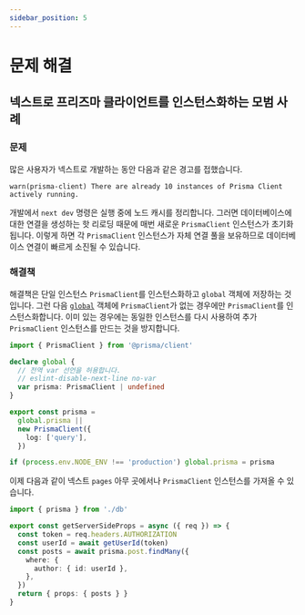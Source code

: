 ```yaml
---
sidebar_position: 5
---
```


# 문제 해결

## 넥스트로 프리즈마 클라이언트를 인스턴스화하는 모범 사례

### 문제

많은 사용자가 넥스트로 개발하는 동안 다음과 같은 경고를 접했습니다.

```
warn(prisma-client) There are already 10 instances of Prisma Client actively running.
```

개발에서 `next dev` 명령은 실행 중에 노드 캐시를 정리합니다. 그러면 데이터베이스에 대한 연결을 생성하는 핫 리로딩 때문에 매번 새로운 `PrismaClient` 인스턴스가 초기화됩니다. 이렇게 하면 각 `PrismaClient` 인스턴스가 자체 연결 풀을 보유하므로 데이터베이스 연결이 빠르게 소진될 수 있습니다.

### 해결책

해결책은 단일 인스턴스 `PrismaClient`를 인스턴스화하고 `global` 객체에 저장하는 것입니다. 그런 다음 [`global`](https://nodejs.org/api/globals.html#globals_global) 객체에 `PrismaClient`가 없는 경우에만 `PrismaClient`를 인스턴스화합니다. 이미 있는 경우에는 동일한 인스턴스를 다시 사용하여 추가 `PrismaClient` 인스턴스를 만드는 것을 방지합니다.

```ts title="./db"
import { PrismaClient } from '@prisma/client'

declare global {
  // 전역 var 선언을 허용합니다.
  // eslint-disable-next-line no-var
  var prisma: PrismaClient | undefined
}

export const prisma =
  global.prisma ||
  new PrismaClient({
    log: ['query'],
  })

if (process.env.NODE_ENV !== 'production') global.prisma = prisma
```

이제 다음과 같이 넥스트 `pages` 아무 곳에서나 `PrismaClient` 인스턴스를 가져올 수 있습니다.

```ts title="pages/index.tsx"
import { prisma } from './db'

export const getServerSideProps = async ({ req }) => {
  const token = req.headers.AUTHORIZATION
  const userId = await getUserId(token)
  const posts = await prisma.post.findMany({
    where: {
      author: { id: userId },
    },
  })
  return { props: { posts } }
}
```

